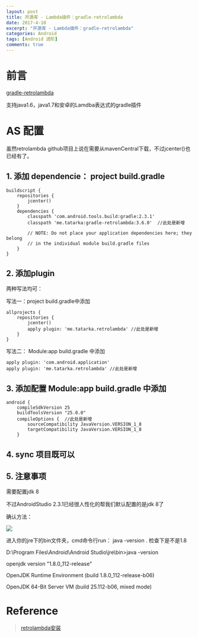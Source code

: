 ```yaml
---
layout: post
title: 开源库 - Lambda插件：gradle-retrolambda
date: 2017-4-10
excerpt: "开源库 - Lambda插件：gradle-retrolambda"
categories: Android
tags: [Android 进阶]
comments: true
---
```


# 前言

[gradle-retrolambda](https://github.com/evant/gradle-retrolambda)

支持java1.6，java1.7和安卓的Lamdba表达式的gradle插件 

# AS 配置

虽然retrolambda github项目上说在需要从mavenCentral下载，不过jcenter()也已经有了。

## 1. 添加 dependencie： project build.gradle

    buildscript {
        repositories {
            jcenter()
        }
        dependencies {
            classpath 'com.android.tools.build:gradle:2.3.1'
            classpath 'me.tatarka:gradle-retrolambda:3.6.0'  //此处是新增
    
            // NOTE: Do not place your application dependencies here; they belong
            // in the individual module build.gradle files
        }
    }

## 2. 添加plugin

两种写法均可：

写法一：project build.gradle中添加

    allprojects {  
        repositories {  
            jcenter()  
            apply plugin: 'me.tatarka.retrolambda' //此处是新增  
        }  
    } 

写法二： Module:app build.gradle 中添加

    apply plugin: 'com.android.application'
    apply plugin: 'me.tatarka.retrolambda' //此处是新增  

## 3. 添加配置 Module:app build.gradle 中添加

    android {
        compileSdkVersion 25
        buildToolsVersion "25.0.0"
        compileOptions {  //此处是新增  
            sourceCompatibility JavaVersion.VERSION_1_8
            targetCompatibility JavaVersion.VERSION_1_8
        }

## 4. sync 项目既可以


## 5. 注意事项

需要配置jdk 8

不过AndroidStudio 2.3.1已经很人性化的帮我们默认配置的是jdk 8了

确认方法： 

![](http://i.imgur.com/8XYt1gO.jpg)

进入你的jre下的bin文件夹，cmd命令行run： java -version . 检查下是不是1.8

D:\Program Files\Android\Android Studio\jre\bin>java -version

openjdk version "1.8.0_112-release"

OpenJDK Runtime Environment (build 1.8.0_112-release-b06)

OpenJDK 64-Bit Server VM (build 25.112-b06, mixed mode)

# Reference

> [retrolambda安装](http://blog.csdn.net/qq_26819733/article/details/52225653)
